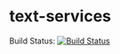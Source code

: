 # text-services
Build Status: [![Build Status](https://travis-ci.org/kobejean/text-services.svg?branch=master)](https://travis-ci.org/kobejean/text-services)
